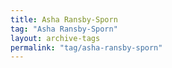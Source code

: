 ```yaml
---
title: Asha Ransby-Sporn
tag: "Asha Ransby-Sporn"
layout: archive-tags
permalink: "tag/asha-ransby-sporn"
---
```

